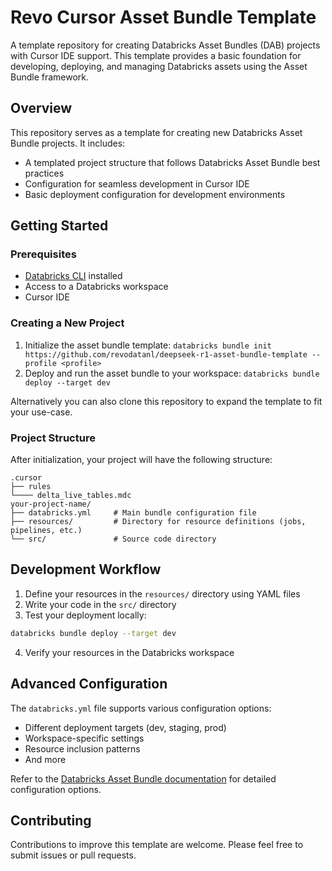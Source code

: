 # Revo Cursor Asset Bundle Template

A template repository for creating Databricks Asset Bundles (DAB) projects with Cursor IDE support. This template provides a basic foundation for developing, deploying, and managing Databricks assets using the Asset Bundle framework.

## Overview

This repository serves as a template for creating new Databricks Asset Bundle projects. It includes:

- A templated project structure that follows Databricks Asset Bundle best practices
- Configuration for seamless development in Cursor IDE
- Basic deployment configuration for development environments

## Getting Started

### Prerequisites

- [Databricks CLI](https://docs.databricks.com/dev-tools/cli/index.html) installed
- Access to a Databricks workspace
- Cursor IDE

### Creating a New Project

1. Initialize the asset bundle template: `databricks bundle init https://github.com/revodatanl/deepseek-r1-asset-bundle-template --profile <profile>`
2. Deploy and run the asset bundle to your workspace: `databricks bundle deploy --target dev`

Alternatively you can also clone this repository to expand the template to fit your use-case.

### Project Structure

After initialization, your project will have the following structure:

```
.cursor
├── rules
└──── delta_live_tables.mdc
your-project-name/
├── databricks.yml     # Main bundle configuration file
├── resources/         # Directory for resource definitions (jobs, pipelines, etc.)
└── src/               # Source code directory
```

## Development Workflow

1. Define your resources in the `resources/` directory using YAML files
2. Write your code in the `src/` directory
3. Test your deployment locally:

```bash
databricks bundle deploy --target dev
```

4. Verify your resources in the Databricks workspace

## Advanced Configuration

The `databricks.yml` file supports various configuration options:

- Different deployment targets (dev, staging, prod)
- Workspace-specific settings
- Resource inclusion patterns
- And more

Refer to the [Databricks Asset Bundle documentation](https://docs.databricks.com/dev-tools/bundles/index.html) for detailed configuration options.

## Contributing

Contributions to improve this template are welcome. Please feel free to submit issues or pull requests.